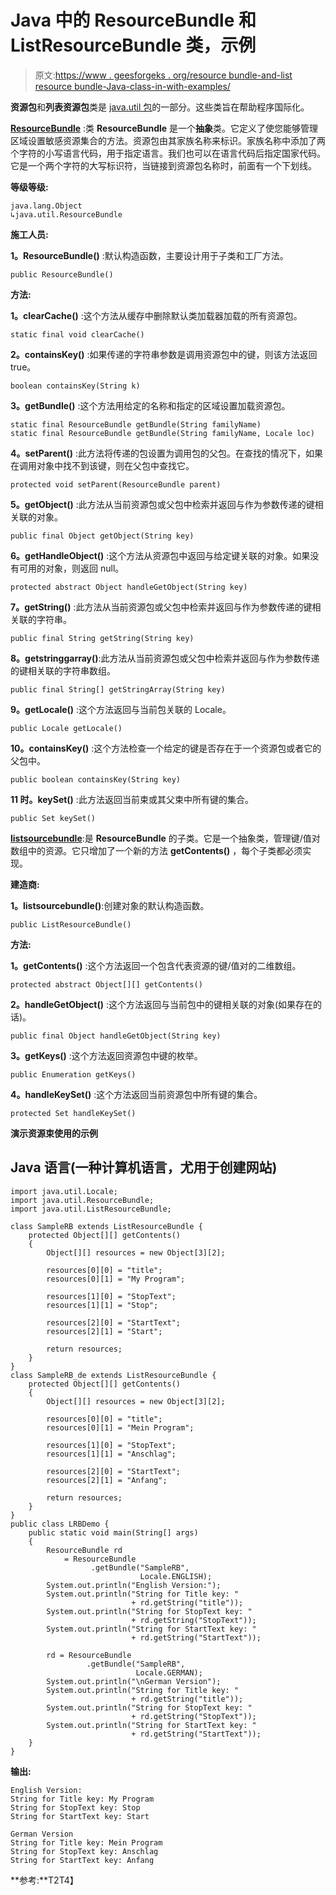 # Java 中的 ResourceBundle 和 ListResourceBundle 类，示例

> 原文:[https://www . geesforgeks . org/resource bundle-and-list resource bundle-Java-class-in-with-examples/](https://www.geeksforgeeks.org/resourcebundle-and-listresourcebundle-class-in-java-with-examples/)

**资源包**和**列表资源包**类是 [java.util 包](https://www.geeksforgeeks.org/java-util-package-java/)的一部分。这些类旨在帮助程序国际化。

**<u>ResourceBundle</u>** :类 **ResourceBundle** 是一个**抽象**类。它定义了使您能够管理区域设置敏感资源集合的方法。资源包由其家族名称来标识。家族名称中添加了两个字符的小写语言代码，用于指定语言。我们也可以在语言代码后指定国家代码。它是一个两个字符的大写标识符，当链接到资源包名称时，前面有一个下划线。

**等级等级:**

```
java.lang.Object
↳java.util.ResourceBundle
```

**施工人员:**

**1。ResourceBundle()** :默认构造函数，主要设计用于子类和工厂方法。

```
public ResourceBundle()
```

**方法:**

**1。clearCache()** :这个方法从缓存中删除默认类加载器加载的所有资源包。

```
static final void clearCache()
```

**2。containsKey()** :如果传递的字符串参数是调用资源包中的键，则该方法返回 true。

```
boolean containsKey(String k)
```

**3。getBundle()** :这个方法用给定的名称和指定的区域设置加载资源包。

```
static final ResourceBundle getBundle(String familyName)
static final ResourceBundle getBundle(String familyName, Locale loc)
```

**4。setParent()** :此方法将传递的包设置为调用包的父包。在查找的情况下，如果在调用对象中找不到该键，则在父包中查找它。

```
protected void setParent(ResourceBundle parent)
```

**5。getObject()** :此方法从当前资源包或父包中检索并返回与作为参数传递的键相关联的对象。

```
public final Object getObject(String key)
```

**6。getHandleObject()** :这个方法从资源包中返回与给定键关联的对象。如果没有可用的对象，则返回 null。

```
protected abstract Object handleGetObject(String key)
```

**7。getString()** :此方法从当前资源包或父包中检索并返回与作为参数传递的键相关联的字符串。

```
public final String getString(String key)
```

**8。getstringgarray()**:此方法从当前资源包或父包中检索并返回与作为参数传递的键相关联的字符串数组。

```
public final String[] getStringArray(String key)
```

**9。getLocale()** :这个方法返回与当前包关联的 Locale。

```
public Locale getLocale()
```

**10。containsKey()** :这个方法检查一个给定的键是否存在于一个资源包或者它的父包中。

```
public boolean containsKey(String key)
```

**11 时。keySet()** :此方法返回当前束或其父束中所有键的集合。

```
public Set keySet()
```

**<u>listsourcebundle</u>**:是 **ResourceBundle** 的子类。它是一个抽象类，管理键/值对数组中的资源。它只增加了一个新的方法 **getContents()** ，每个子类都必须实现。

**建造商:**

**1。listsourcebundle()**:创建对象的默认构造函数。

```
public ListResourceBundle()
```

**方法:**

**1。getContents()** :这个方法返回一个包含代表资源的键/值对的二维数组。

```
protected abstract Object[][] getContents()
```

**2。handleGetObject()** :这个方法返回与当前包中的键相关联的对象(如果存在的话)。

```
public final Object handleGetObject(String key)
```

**3。getKeys()** :这个方法返回资源包中键的枚举。

```
public Enumeration getKeys()
```

**4。handleKeySet()** :这个方法返回当前资源包中所有键的集合。

```
protected Set handleKeySet()
```

**演示资源束使用的示例**

## Java 语言(一种计算机语言，尤用于创建网站)

```
import java.util.Locale;
import java.util.ResourceBundle;
import java.util.ListResourceBundle;

class SampleRB extends ListResourceBundle {
    protected Object[][] getContents()
    {
        Object[][] resources = new Object[3][2];

        resources[0][0] = "title";
        resources[0][1] = "My Program";

        resources[1][0] = "StopText";
        resources[1][1] = "Stop";

        resources[2][0] = "StartText";
        resources[2][1] = "Start";

        return resources;
    }
}
class SampleRB_de extends ListResourceBundle {
    protected Object[][] getContents()
    {
        Object[][] resources = new Object[3][2];

        resources[0][0] = "title";
        resources[0][1] = "Mein Program";

        resources[1][0] = "StopText";
        resources[1][1] = "Anschlag";

        resources[2][0] = "StartText";
        resources[2][1] = "Anfang";

        return resources;
    }
}
public class LRBDemo {
    public static void main(String[] args)
    {
        ResourceBundle rd
            = ResourceBundle
                  .getBundle("SampleRB",
                             Locale.ENGLISH);
        System.out.println("English Version:");
        System.out.println("String for Title key: "
                           + rd.getString("title"));
        System.out.println("String for StopText key: "
                           + rd.getString("StopText"));
        System.out.println("String for StartText key: "
                           + rd.getString("StartText"));

        rd = ResourceBundle
                 .getBundle("SampleRB",
                            Locale.GERMAN);
        System.out.println("\nGerman Version");
        System.out.println("String for Title key: "
                           + rd.getString("title"));
        System.out.println("String for StopText key: "
                           + rd.getString("StopText"));
        System.out.println("String for StartText key: "
                           + rd.getString("StartText"));
    }
}
```

**输出:**

```
English Version:
String for Title key: My Program
String for StopText key: Stop
String for StartText key: Start

German Version
String for Title key: Mein Program
String for StopText key: Anschlag
String for StartText key: Anfang
```

**参考:**T2T4】